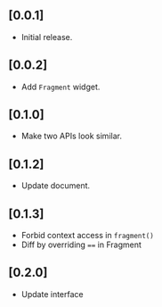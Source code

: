 ## [0.0.1] 

* Initial release.

## [0.0.2] 

* Add `Fragment` widget.

## [0.1.0]

* Make two APIs look similar.

## [0.1.2]

* Update document.

## [0.1.3]

* Forbid context access in `fragment()`
* Diff by overriding `==` in Fragment 

## [0.2.0]

* Update interface